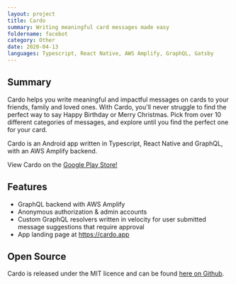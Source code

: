 ```yaml
---
layout: project
title: Cardo
summary: Writing meaningful card messages made easy
foldername: facebot
category: Other
date: 2020-04-13
languages: Typescript, React Native, AWS Amplify, GraphQL, Gatsby
---
```


## Summary

Cardo helps you write meaningful and impactful messages on cards to your friends, family and loved ones. With Cardo, you'll never struggle to find the perfect way to say Happy Birthday or Merry Christmas. Pick from over 10 different categories of messages, and explore until you find the perfect one for your card.

Cardo is an Android app written in Typescript, React Native and GraphQL, with an AWS Amplify backend.

View Cardo on the [Google Play Store!](https://play.google.com/store/apps/details?id=com.johnhannagan.cardo)

## Features

- GraphQL backend with AWS Amplify
- Anonymous authorization & admin accounts
- Custom GraphQL resolvers written in velocity for user submitted message suggestions that require approval
- App landing page at https://cardo.app

## Open Source

Cardo is released under the MIT licence and can be found [here on Github](https://github.com/Weetbix/cardo).
